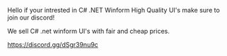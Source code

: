 Hello if your intrested in C# .NET Winform High Quality UI's make sure to join our discord!

We sell C# .net winform UI's with fair and cheap prices.

https://discord.gg/dSgr39nu9c

